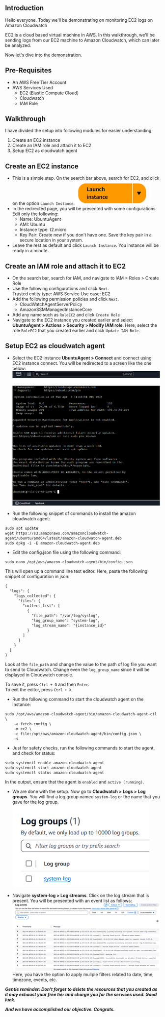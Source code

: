 ## Introduction

Hello everyone. Today we'll be demonstrating on monitoring EC2 logs on Amazon Cloudwatch

EC2 is a cloud based virtual machine in AWS. In this walkthrough, we'll be sending logs from our EC2 machine to Amazon Cloudwatch, which can later be analyzed.

Now let's dive into the demonstration.

## Pre-Requisites

- An AWS Free Tier Account
- AWS Services Used
  - EC2 (Elastic Compute Cloud)
  - Cloudwatch
  - IAM Role

## Walkthrough

I have divided the setup into following modules for easier understanding:

1. Create an EC2 instance
2. Create an IAM role and attach it to EC2
3. Setup EC2 as cloudwatch agent

## Create an EC2 instance

- This is a simple step. On the search bar above, search for EC2, and click on the option `Launch Instance`.![alt text](image.png)
- In the redirected page, you will be presented with some configurations. Edit only the following:
  - Name: UbuntuAgent
  - AMI: Ubuntu
  - Instance type: t2.micro
  - Key Pair: Create new if you don't have one. Save the key pair in a secure location in your system.
- Leave the rest as default and click `Launch Instance`. You instance will be ready in a minute.

## Create an IAM role and attach it to EC2

- On the search bar, search for IAM, and navigate to IAM > Roles > Create Role
- Use the following configurations and click `Next`.  
   Trusted entity type: AWS Service
  Use case: EC2
- Add the following permission policies and click `Next`.
  - CloudWatchAgentServerPolicy
  - AmazonSSMManagedInstanceCore
- Add any name such as `RoleEC2` and click `Create Role`
- Navigate to the EC2 instance you created earlier and select **UbuntuAgent > Actions > Security > Modify IAM role**. Here, select the role `RoleEC2` that you created earlier and click `Update IAM Role`.

## Setup EC2 as cloudwatch agent

- Select the EC2 instance **UbuntuAgent > Connect** and connect using EC2 instance connect. You will be redirected to a screen like the one below:![alt text](image-2.png)

- Run the following snippet of commands to install the amazon cloudwatch agent:

```
sudo apt update
wget https://s3.amazonaws.com/amazoncloudwatch-agent/ubuntu/amd64/latest/amazon-cloudwatch-agent.deb
sudo dpkg -i -E amazon-cloudwatch-agent.deb
```

- Edit the config.json file using the following command:

```
sudo nano /opt/aws/amazon-cloudwatch-agent/bin/config.json
```

This will open up a command line text editor. Here, paste the following snippet of configuration in json:

```
{
  "logs": {
    "logs_collected": {
      "files": {
        "collect_list": [
          {
            "file_path": "/var/log/syslog",
            "log_group_name": "system-log",
            "log_stream_name": "{instance_id}"
          }
        ]
      }
    }
  }
}
```

Look at the `file_path` and change the value to the path of log file you want to send to Cloudwatch. Change even the `log_group_name` since it will be displayed in Cloudwatch console.

To save it, press `Ctrl + O` and then `Enter`.  
To exit the editor, press `Ctrl + X`.

- Run the following command to start the cloudwatch agent on the instance:

```
sudo /opt/aws/amazon-cloudwatch-agent/bin/amazon-cloudwatch-agent-ctl \
    -a fetch-config \
    -m ec2 \
    -c file:/opt/aws/amazon-cloudwatch-agent/bin/config.json \
    -s
```

- Just for safety checks, run the following commands to start the agent, and check for status:

```
sudo systemctl enable amazon-cloudwatch-agent
sudo systemctl start amazon-cloudwatch-agent
sudo systemctl status amazon-cloudwatch-agent
```

In the output, ensure that the agent is `enabled` and `active (running)`.

- We are done with the setup. Now go to **Cloudwatch > Logs > Log groups**. You will find a log group named `system-log` or the name that you gave for the log group.![alt text](image-3.png)

- Navigate **system-log > Log streams**. Click on the log stream that is present. You will be presented with an event list as follows:![alt text](image-4.png)
  Here, you have the option to apply muliple filters related to date, time, timezone, events, etc.

**_Gentle reminder: Don't forget to delete the resources that you created as it may exhaust your free tier and charge you for the services used. Good luck._**

**_And we have accomplished our objective. Congrats._**
